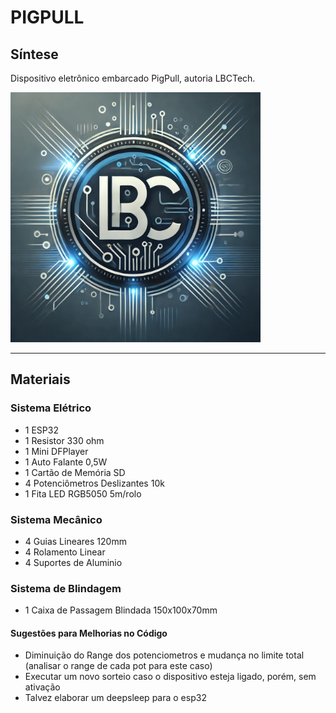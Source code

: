 # PIGPULL #

## Síntese

Dispositivo eletrônico embarcado PigPull, autoria LBCTech.

<img src="https://raw.githubusercontent.com/LeoIgreja11/PigPull/refs/heads/main/Logo.jpeg" alt="Logo" width="400" height="400">

---
## Materiais
### Sistema Elétrico
- 1 ESP32
- 1 Resistor 330 ohm
- 1 Mini DFPlayer
- 1 Auto Falante 0,5W
- 1 Cartão de Memória SD
- 4 Potenciômetros Deslizantes 10k
- 1 Fita LED RGB5050 5m/rolo

### Sistema Mecânico
- 4 Guias Lineares 120mm
- 4 Rolamento Linear
- 4 Suportes de Aluminio

### Sistema de Blindagem
- 1 Caixa de Passagem Blindada 150x100x70mm

####  Sugestões para Melhorias no Código
- Diminuição do Range dos potenciometros e mudança no limite total (analisar o range de cada pot para este caso)
- Executar um novo sorteio caso o dispositivo esteja ligado, porém, sem ativação
- Talvez elaborar um deepsleep para o esp32
